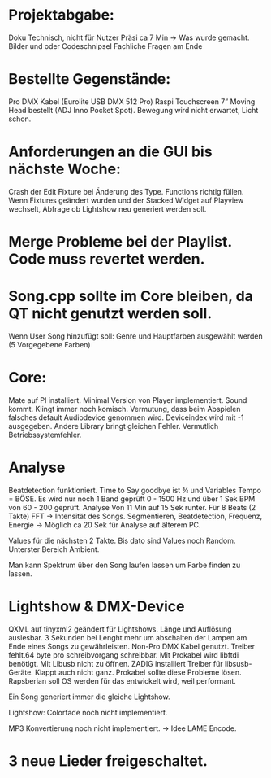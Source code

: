 # Projektabgabe:
Doku Technisch, nicht für Nutzer
Präsi ca 7 Min -> Was wurde gemacht. Bilder und oder Codeschnipsel
Fachliche Fragen am Ende

# Bestellte Gegenstände:
Pro DMX Kabel (Eurolite USB DMX 512 Pro)
Raspi Touchscreen 7”
Moving Head bestellt (ADJ Inno Pocket Spot).
Bewegung wird nicht erwartet, Licht schon.

# Anforderungen an die GUI bis nächste Woche:
Crash der Edit Fixture bei Änderung des Type.
Functions richtig füllen.
Wenn Fixtures geändert wurden und der Stacked Widget auf Playview wechselt, Abfrage ob Lightshow neu generiert werden soll.


# Merge Probleme bei der Playlist. Code muss revertet werden.

# Song.cpp sollte im Core bleiben, da QT nicht genutzt werden soll.
Wenn User Song hinzufügt soll: Genre und Hauptfarben ausgewählt werden (5 Vorgegebene Farben)

# Core:

Mate auf PI installiert. Minimal Version von Player implementiert. Sound kommt. Klingt immer noch komisch. Vermutung, dass beim Abspielen falsches default Audiodevice genommen wird. Deviceindex wird mit -1 ausgegeben. Andere Library bringt gleichen Fehler. Vermutlich Betriebssystemfehler.

# Analyse
Beatdetection funktioniert. Time to Say goodbye ist ¾ und Variables Tempo = BÖSE.
Es wird nur noch 1 Band geprüft 0 - 1500 Hz und über 1 Sek
BPM von 60 - 200 geprüft. Analyse Von 11 Min auf 15 Sek runter.
Für 8 Beats (2 Takte) FFT -> Intensität des Songs.
Segmentieren, Beatdetection, Frequenz, Energie -> Möglich
ca 20 Sek für Analyse auf älterem PC.

Values für die nächsten 2 Takte. Bis dato sind Values noch Random.
Unterster Bereich Ambient.

Man kann Spektrum über den Song laufen lassen um Farbe finden zu lassen.

# Lightshow & DMX-Device
QXML auf tinyxml2 geändert für Lightshows.
Länge und Auflösung auslesbar. 3 Sekunden bei Lenght mehr um abschalten der Lampen am Ende eines Songs zu gewährleisten.
Non-Pro DMX Kabel genutzt. Treiber fehlt.64 byte pro schreibvorgang schreibbar.
Mit Prokabel wird libftdi benötigt. Mit Libusb nicht zu öffnen.
ZADIG installiert Treiber für libsusb-Geräte. Klappt auch nicht ganz. Prokabel sollte diese Probleme lösen.
Rapsberian soll OS werden für das entwickelt wird, weil performant.

Ein Song generiert immer die gleiche Lightshow.

Lightshow: Colorfade noch nicht implementiert.

MP3 Konvertierung noch nicht implementiert. -> Idee LAME Encode.

# 3 neue Lieder freigeschaltet.